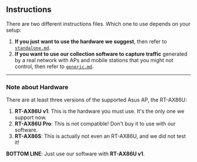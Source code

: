 ## Instructions

There are two different instructions files. Which one to use depends on your setup:

1. **If you just want to use the hardware we suggest**, then refer to [`standalone.md`](standalone.md).
2. **If you want to use our collection software to capture traffic** generated by a real network with APs and mobile stations that you might not control, then refer to [`generic.md`](generic.md).

---

### Note about Hardware

There are at least three versions of the supported Asus AP, the RT-AX86U:

1. **RT-AX86U v1**: This is the hardware you must use. It's the only one we support now.
2. **RT-AX86U Pro**: This is not compatible! Don't buy it to use with our software.
3. **RT-AX86S**: This is actually not even an RT-AX86U, and we did not test it!

**BOTTOM LINE**: Just use our software with **RT-AX86U v1**.
